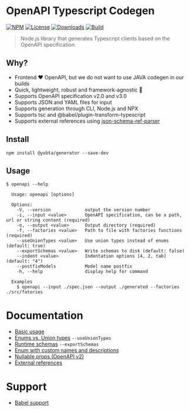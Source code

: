 # OpenAPI Typescript Codegen

[![NPM][npm-image]][npm-url]
[![License][license-image]][license-url]
[![Downloads][downloads-image]][downloads-url]
[![Build][build-image]][build-url]

> Node.js library that generates Typescript clients based on the OpenAPI specification.

## Why?

-   Frontend ❤️ OpenAPI, but we do not want to use JAVA codegen in our builds
-   Quick, lightweight, robust and framework-agnostic 🚀
-   Supports OpenAPI specification v2.0 and v3.0
-   Supports JSON and YAML files for input
-   Supports generation through CLI, Node.js and NPX
-   Supports tsc and @babel/plugin-transform-typescript
-   Supports external references using [json-schema-ref-parser](https://github.com/APIDevTools/json-schema-ref-parser/)

## Install

```
npm install @yobta/generator --save-dev
```

## Usage

```
$ openapi --help

  Usage: openapi [options]

  Options:
    -V, --version             output the version number
    -i, --input <value>       OpenAPI specification, can be a path, url or string content (required)
    -o, --output <value>      Output directory (required)
    -f, --factories <value>   Path to file with factories functions (required)
    --useUnionTypes <value>   Use union types instead of enums (default: true)
    --exportSchemas <value>   Write schemas to disk (default: false)
    --indent <value>          Indentation options [4, 2, tab] (default: "4")
    --postfixModels           Model name postfix
    -h, --help                display help for command

  Examples
    $ openapi --input ./spec.json --output ./generated --factories ./src/fatories
```

# Documentation

-   [Basic usage](docs/basic-usage.md)
-   [Enums vs. Union types](docs/enum-vs-union-types.md) `--useUnionTypes`
-   [Runtime schemas](docs/runtime-schemas.md) `--exportSchemas`
-   [Enum with custom names and descriptions](docs/custom-enums.md)
-   [Nullable props (OpenAPI v2)](docs/nullable-props.md)
-   [External references](docs/external-references.md)

# Support

-   [Babel support](docs/babel-support.md)

[npm-url]: https://npmjs.org/package/openapi-typescript-codegen
[npm-image]: https://img.shields.io/npm/v/openapi-typescript-codegen.svg
[license-url]: LICENSE
[license-image]: http://img.shields.io/npm/l/openapi-typescript-codegen.svg
[coverage-url]: https://codecov.io/gh/ferdikoomen/openapi-typescript-codegen
[coverage-image]: https://img.shields.io/codecov/c/github/ferdikoomen/openapi-typescript-codegen.svg
[downloads-url]: http://npm-stat.com/charts.html?package=openapi-typescript-codegen
[downloads-image]: http://img.shields.io/npm/dm/openapi-typescript-codegen.svg
[build-url]: https://circleci.com/gh/ferdikoomen/openapi-typescript-codegen/tree/master
[build-image]: https://circleci.com/gh/ferdikoomen/openapi-typescript-codegen/tree/master.svg?style=svg
